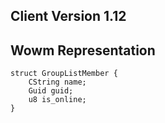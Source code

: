 ## Client Version 1.12

## Wowm Representation
```rust,ignore
struct GroupListMember {
    CString name;    
    Guid guid;    
    u8 is_online;    
}

```
